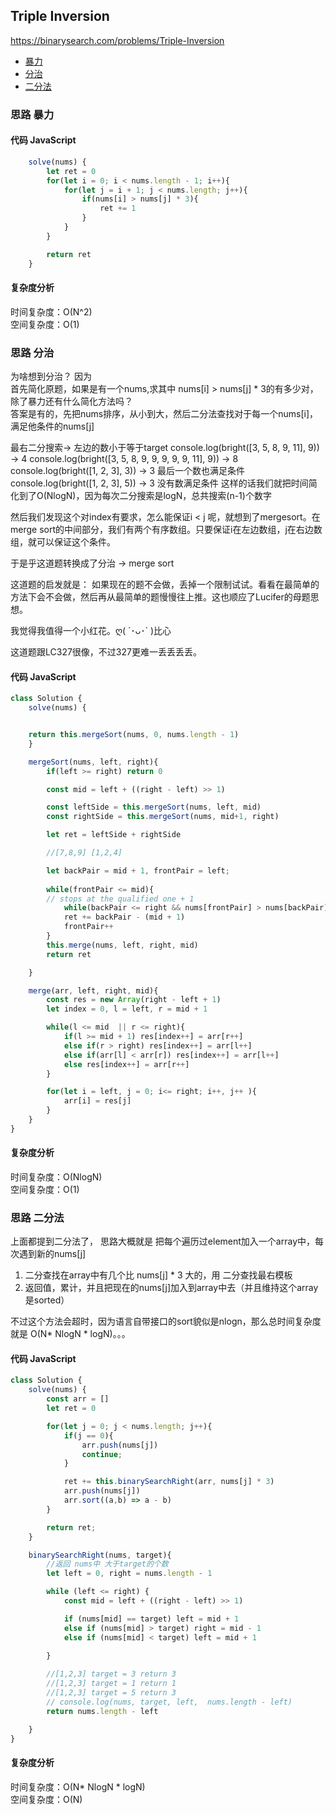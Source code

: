 ## Triple Inversion
https://binarysearch.com/problems/Triple-Inversion

- [暴力](#思路-暴力)
- [分治](#思路-分治)
- [二分法](#思路-二分法)
### 思路 暴力

#### 代码 JavaScript

```JavaScript
    solve(nums) {
        let ret = 0
        for(let i = 0; i < nums.length - 1; i++){
            for(let j = i + 1; j < nums.length; j++){
                if(nums[i] > nums[j] * 3){
                    ret += 1
                }
            }
        }

        return ret 
    }

```

#### 复杂度分析
时间复杂度：O(N^2) </br>
空间复杂度：O(1)


### 思路 分治
为啥想到分治？  因为   
首先简化原题，如果是有一个nums,求其中 nums[i]  > nums[j] * 3的有多少对，除了暴力还有什么简化方法吗？  
答案是有的，先把nums排序，从小到大，然后二分法查找对于每一个nums[i]，满足他条件的nums[j]

最右二分搜索-> 左边的数小于等于target
console.log(bright([3, 5, 8, 9, 11], 9)) -> 4
console.log(bright([3, 5, 8, 9, 9, 9, 9, 9, 11], 9)) -> 8
console.log(bright([1, 2, 3], 3)) -> 3 最后一个数也满足条件
console.log(bright([1, 2, 3], 5)) -> 3 没有数满足条件
这样的话我们就把时间简化到了O(NlogN)，因为每次二分搜索是logN，总共搜索(n-1)个数字  

然后我们发现这个对index有要求，怎么能保证i < j 呢，就想到了mergesort。在merge sort的中间部分，我们有两个有序数组。只要保证i在左边数组，j在右边数组，就可以保证这个条件。

于是乎这道题转换成了分治 -> merge sort

这道题的启发就是： 如果现在的题不会做，丢掉一个限制试试。看看在最简单的方法下会不会做，然后再从最简单的题慢慢往上推。这也顺应了Lucifer的母题思想。

我觉得我值得一个小红花。ღ( ´･ᴗ･` )比心

这道题跟LC327很像，不过327更难一丢丢丢丢。
#### 代码 JavaScript

```JavaScript
class Solution {
    solve(nums) {


    return this.mergeSort(nums, 0, nums.length - 1) 
    }

    mergeSort(nums, left, right){
        if(left >= right) return 0

        const mid = left + ((right - left) >> 1)

        const leftSide = this.mergeSort(nums, left, mid)
        const rightSide = this.mergeSort(nums, mid+1, right)

        let ret = leftSide + rightSide

        //[7,8,9] [1,2,4]

        let backPair = mid + 1, frontPair = left;
        
        while(frontPair <= mid){
        // stops at the qualified one + 1
            while(backPair <= right && nums[frontPair] > nums[backPair]* 3) backPair++
            ret += backPair - (mid + 1)
            frontPair++
        }
        this.merge(nums, left, right, mid)
        return ret

    }

    merge(arr, left, right, mid){
        const res = new Array(right - left + 1)
        let index = 0, l = left, r = mid + 1

        while(l <= mid  || r <= right){
            if(l >= mid + 1) res[index++] = arr[r++]
            else if(r > right) res[index++] = arr[l++]
            else if(arr[l] < arr[r]) res[index++] = arr[l++]
            else res[index++] = arr[r++] 
        }

        for(let i = left, j = 0; i<= right; i++, j++ ){
            arr[i] = res[j]
        }
    }
}

```

#### 复杂度分析
时间复杂度：O(NlogN) </br>
空间复杂度：O(1)




### 思路 二分法
上面都提到二分法了， 思路大概就是
把每个遍历过element加入一个array中，每次遇到新的nums[j]
1. 二分查找在array中有几个比 nums[j] * 3 大的，用 二分查找最右模板
2. 返回值，累计，并且把现在的nums[j]加入到array中去（并且维持这个array是sorted）

不过这个方法会超时，因为语言自带接口的sort貌似是nlogn，那么总时间复杂度就是  O(N* NlogN * logN)。。。

#### 代码 JavaScript

```JavaScript
class Solution {
    solve(nums) {
        const arr = []
        let ret = 0

        for(let j = 0; j < nums.length; j++){
            if(j == 0){
                arr.push(nums[j])
                continue;
            }

            ret += this.binarySearchRight(arr, nums[j] * 3)
            arr.push(nums[j])
            arr.sort((a,b) => a - b)
        }

        return ret;
    }

    binarySearchRight(nums, target){
        //返回 nums中 大于target的个数
        let left = 0, right = nums.length - 1

        while (left <= right) {
            const mid = left + ((right - left) >> 1)

            if (nums[mid] == target) left = mid + 1
            else if (nums[mid] > target) right = mid - 1
            else if (nums[mid] < target) left = mid + 1
        
        }

        //[1,2,3] target = 3 return 3
        //[1,2,3] target = 1 return 1
        //[1,2,3] target = 5 return 3
        // console.log(nums, target, left,  nums.length - left)
        return nums.length - left

    }
}

```

#### 复杂度分析
时间复杂度：O(N* NlogN * logN) </br>
空间复杂度：O(N)
